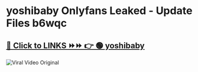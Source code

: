 
 # yoshibaby Onlyfans Leaked - Update Files b6wqc

## <h2><a href="https://clipsfans.com/yoshibaby&ref=git">🔗 Click to LINKS ⏩⏩ 👉 🟢 yoshibaby </a></h2>

<a href="https://clipsfans.com/yoshibaby&ref=git" rel="nofollow" data-target="animated-image.originalLink"><img src="https://i.ibb.co.com/xMMVF88/686577567.gif" alt="Viral Video Original" style="max-width: 100%; display: inline-block;" data-target="animated-image.originalImage"></a>

